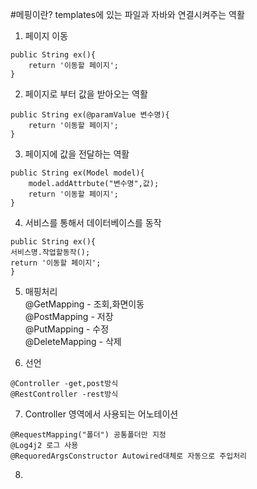 #메핑이란?
templates에 있는 파일과 자바와 연결시켜주는 역활
1) 페이지 이동
```aidl
public String ex(){
    return '이동할 페이지';
}
```
2) 페이지로 부터 값을 받아오는 역활
```aidl
public String ex(@paramValue 변수명){
    return '이동할 페이지';
}
```
3) 페이지에 값을 전달하는 역활
```aidl
public String ex(Model model){
    model.addAttrbute("변수명",값);
    return '이동할 페이지';
}
```
4) 서비스를 통해서 데이터베이스를 동작
```aidl
public String ex(){
서비스명.작업할동작();
return '이동할 페이지';
}
```

5) 매핑처리<br>
@GetMapping - 조회,화면이동 <br>
@PostMapping - 저장 <br>
@PutMapping - 수정<br>
@DeleteMapping - 삭제 <br>

6) 선언
```aidl
@Controller -get,post방식
@RestController -rest방식
```

7) Controller 영역에서 사용되는 어노테이션
```aidl
@RequestMapping("폴더") 공통폴더만 지정
@Log4j2 로그 사용
@RequoredArgsConstructor Autowired대체로 자동으로 주입처리
```
8) 